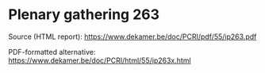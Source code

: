 # Plenary gathering 263

Source (HTML report): https://www.dekamer.be/doc/PCRI/pdf/55/ip263.pdf

PDF-formatted alternative: https://www.dekamer.be/doc/PCRI/html/55/ip263x.html

